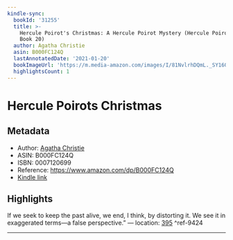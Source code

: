 ```yaml
---
kindle-sync:
  bookId: '31255'
  title: >-
    Hercule Poirot's Christmas: A Hercule Poirot Mystery (Hercule Poirot series
    Book 20)
  author: Agatha Christie
  asin: B000FC124Q
  lastAnnotatedDate: '2021-01-20'
  bookImageUrl: 'https://m.media-amazon.com/images/I/81NvlrhDQmL._SY160.jpg'
  highlightsCount: 1
---
```

# Hercule Poirots Christmas
## Metadata
* Author: [Agatha Christie](https://www.amazon.comundefined)
* ASIN: B000FC124Q
* ISBN: 0007120699
* Reference: https://www.amazon.com/dp/B000FC124Q
* [Kindle link](kindle://book?action=open&asin=B000FC124Q)

## Highlights
If we seek to keep the past alive, we end, I think, by distorting it. We see it in exaggerated terms—a false perspective.” — location: [395](kindle://book?action=open&asin=B000FC124Q&location=395) ^ref-9424

---
